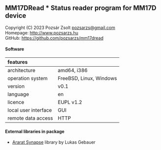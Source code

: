 ## MM17DRead * Status reader program for MM17D device
Copyright (C) 2023 Pozsár Zsolt <pozsarzs@gmail.com>  
Homepage: <http://www.pozsarzs.hu>  
GitHub: <https://github.com/pozsarzs/mm17dread>

#### Software
|features              |                                             |
|:---------------------|---------------------------------------------|
|architecture          |amd64, i386                                  |
|operation system      |FreeBSD, Linux, Windows                      |
|version               |v0.1                                         |
|language              |en                                           |
|licence               |EUPL v1.2                                    |
|local user interface  |GUI                                          |
|remote data access    |HTTP                                         |

#### External libraries in package

 - [Ararat Synapse](http://www.ararat.cz/synapse) library by Lukas Gebauer
